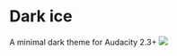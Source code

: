 # Dark ice
A minimal dark theme for Audacity 2.3+
![](https://raw.githubusercontent.com/TheRockyDoo/audacity-themes/master/dark-ice/dark_ice.png)

